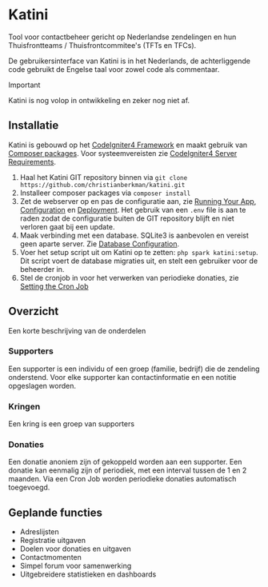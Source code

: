 # Katini
Tool voor contactbeheer gericht op Nederlandse zendelingen en hun Thuisfrontteams / Thuisfrontcommitee's (TFTs en TFCs).

De gebruikersinterface van Katini is in het Nederlands, de achterliggende code gebruikt de Engelse taal voor zowel code als commentaar.

> [!IMPORTANT]
> Katini is nog volop in ontwikkeling en zeker nog niet af.

## Installatie
Katini is gebouwd op het [CodeIgniter4 Framework](https://www.codeigniter.com) en maakt gebruik van [Composer packages](https://www.getcomposer.com). Voor systeemvereisten zie [CodeIgniter4 Server Requirements](https://codeigniter.com/user_guide/intro/requirements.html).

1. Haal het Katini GIT repository binnen via `git clone https://github.com/christianberkman/katini.git`
2. Installeer composer packages via `composer install`
3. Zet de webserver op en pas de configuratie aan, zie [Running Your App](https://codeigniter.com/user_guide/installation/running.html), [Configuration](https://codeigniter.com/user_guide/general/configuration.html) en [Deployment](https://codeigniter.com/user_guide/installation/deployment.html). Het gebruik van een `.env` file is aan te raden zodat de configuratie buiten de GIT repository blijft en niet verloren gaat bij een update.
4. Maak verbinding met een database. SQLite3 is aanbevolen en vereist geen aparte server. Zie [Database Configuration](https://codeigniter.com/user_guide/database/configuration.html).
5. Voer het setup script uit om Katini op te zetten: `php spark katini:setup`. Dit script voert de database migraties uit, en stelt een gebruiker voor de beheerder in.
6. Stel de cronjob in voor het verwerken van periodieke donaties, zie [Setting the Cron Job](https://tasks.codeigniter.com/configuration/#setting-the-cron-job)

## Overzicht
Een korte beschrijving van de onderdelen

### Supporters
Een supporter is een individu of een groep (familie, bedrijf) die de zendeling onderstend. Voor elke supporter kan contactinformatie en een notitie opgeslagen worden.

### Kringen
Een kring is een groep van supporters

### Donaties
Een donatie anoniem zijn of gekoppeld worden aan een supporter. Een donatie kan eenmalig zijn of periodiek, met een interval tussen de 1 en 2 maanden. Via een Cron Job worden periodieke donaties automatisch toegevoegd.

## Geplande functies
* Adreslijsten
* Registratie uitgaven
* Doelen voor donaties en uitgaven
* Contactmomenten
* Simpel forum voor samenwerking
* Uitgebreidere statistieken en dashboards



